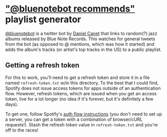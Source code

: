 # ["@bluenotebot recommends"][url] playlist generator

[@bluenotebot][bnb] is a twitter bot by [Daniel Canet][dcanetma] that links to
random(?) jazz albums released by Blue Note Records. This watches for general
tweets from the bot (as opposed to @ mentions, which was how it started) and
adds the album's tracks (or artist's top tracks in the US) to a public playlist.

## Getting a refresh token

For this to work, you'll need to get a refresh token and store it in a file named
`refresh-token.txt` w/in this directory. To the best that I could find, Spotify
does not issue access tokens for apps outside of an authentication flow. However,
refresh tokens, which are issued when you get an access token, live for a lot longer
(no idea if it's forever, but it's definitely a few days).

To get one, follow Spotify's [auth flow instructions][auth-flow] (you don't need to
set up a server, you can get a token with a combination of browser/cURL requests!).
Stash the refresh token value in `refresh-token.txt` and you're off to the races!

[url]: https://open.spotify.com/user/malantonio/playlist/6BiCkToyct2QYWBbh84Qrp
[bnb]: https://twitter.com/bluenotebot
[dcanetma]: https://twitter.com/dcanetma
[auth-flow]: https://developer.spotify.com/web-api/authorization-guide/#authorization_code_flow

